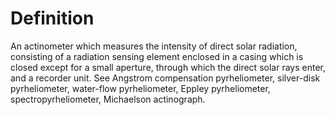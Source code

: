 # Definition

An actinometer which measures the intensity of direct solar radiation,
consisting of a radiation sensing element enclosed in a casing which is
closed except for a small aperture, through which the direct solar rays
enter, and a recorder unit. See Angstrom compensation pyrheliometer,
silver-disk pyrheliometer, water-flow pyrheliometer, Eppley
pyrheliometer, spectropyrheliometer, Michaelson actinograph.
